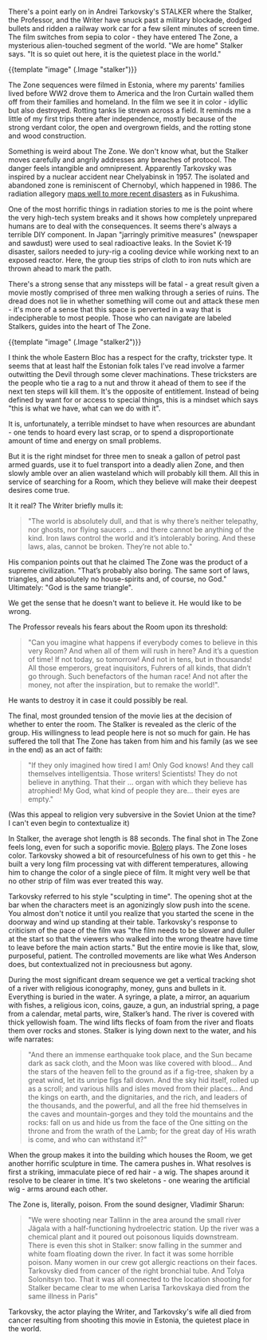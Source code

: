 There's a point early on in Andrei Tarkovsky's STALKER where the Stalker, the
Professor, and the Writer have snuck past a military blockade, dodged bullets
and ridden a railway work car for a few silent minutes of screen time.  The
film switches from sepia to color - they have entered The Zone, a mysterious
alien-touched segment of the world.  "We are home" Stalker says.  "It is so
quiet out here, it is the quietest place in the world."

<!--BREAK-->

<p class="centered">
  {{template "image" (.Image "stalker")}}
</p>

The Zone sequences were filmed in Estonia, where my parents' families lived
before WW2 drove them to America and the Iron Curtain walled them off from
their families and homeland.  In the film we see it in color - idyllic but also
destroyed.  Rotting tanks lie strewn across a field.  It reminds me a little of
my first trips there after independence, mostly because of the strong verdant
color, the open and overgrown fields, and the rotting stone and wood
construction.

Something is weird about The Zone.  We don't know what, but the Stalker moves
carefully and angrily addresses any breaches of protocol.  The danger feels
intangible and omnipresent.  Apparently Tarkovsky was inspired by a nuclear
accident near Chelyabinsk in 1957.  The isolated and abandoned zone is
reminiscent of Chernobyl, which happened in 1986.  The radiation allegory [maps
well to more recent
disasters](http://www.theguardian.com/film/filmblog/2011/apr/08/andrei-tarkovsky-stalker-japan-fukushima-nuclear)
as in Fukushima.

One of the most horrific things in radiation stories to me is the point where
the very high-tech system breaks and it shows how completely unprepared humans
are to deal with the consequences.  It seems there's always a terrible DIY
component.  In Japan "jarringly primitive measures" (newspaper and sawdust)
were used to seal radioactive leaks.  In the Soviet K-19 disaster, sailors
needed to jury-rig a cooling device while working next to an exposed reactor.
Here, the group ties strips of cloth to iron nuts which are thrown ahead to
mark the path.

There's a strong sense that any missteps will be fatal - a great result given a
movie mostly comprised of three men walking through a series of ruins.  The
dread does not lie in whether something will come out and attack these men -
it's more of a sense that this space is perverted in a way that is
indecipherable to most people.  Those who can navigate are labeled Stalkers,
guides into the heart of The Zone.

<p class="centered">
  {{template "image" (.Image "stalker2")}}
</p>

I think the whole Eastern Bloc has a respect for the crafty, trickster type. It
seems that at least half the Estonian folk tales I've read involve a farmer
outwitting the Devil through some clever machinations.  These tricksters are
the people who tie a rag to a nut and throw it ahead of them to see if the next
ten steps will kill them.  It's the opposite of entitlement.  Instead of being
defined by want for or access to special things, this is a mindset which says
"this is what we have, what can we do with it".

It is, unfortunately, a terrible mindset to have when resources are abundant -
one tends to hoard every last scrap, or to spend a disproportionate amount of
time and energy on small problems.

But it is the right mindset for three men to sneak a gallon of petrol past
armed guards, use it to fuel transport into a deadly alien Zone, and then
slowly amble over an alien wasteland which will probably kill them. All this in
service of searching for a Room, which they believe will make their deepest
desires come true.

It it real?  The Writer briefly mulls it:

<blockquote>
"The world is absolutely dull, and that is why there’s neither telepathy, nor
ghosts, nor flying saucers ... and there cannot be anything of the kind. Iron
laws control the world and it’s intolerably boring. And these laws, alas,
cannot be broken. They’re not able to."
</blockquote>

His companion points out that he claimed The Zone was the product of a supreme
civilization.  "That’s probably also boring. The same sort of laws, triangles,
and absolutely no house-spirits and, of course, no God."  Ultimately: "God is
the same triangle".

We get the sense that he doesn't want to believe it.  He would like to be
wrong.

The Professor reveals his fears about the Room upon its threshold:

<blockquote>
"Can you imagine what happens if everybody comes to believe in this very Room?
And when all of them will rush in here? And it’s a question of time! If not
today, so tomorrow! And not in tens, but in thousands! All those emperors,
great inquisitors, Fuhrers of all kinds, that didn’t go through. Such
benefactors of the human race! And not after the money, not after the
inspiration, but to remake the world!".
</blockquote>

He wants to destroy it in case it could possibly be real.

The final, most grounded tension of the movie lies at the decision of whether
to enter the room.  The Stalker is revealed as the cleric of the group.  His
willingness to lead people here is not so much for gain.  He has suffered the
toll that The Zone has taken from him and his family (as we see in the end) as
an act of faith:

<blockquote>
"If they only imagined how tired I am! Only God knows! And they call themselves
intelligentsia. Those writers! Scientists!  They do not believe in anything.
That their ... organ with which they believe has atrophied!  My God, what kind
of people they are... their eyes are empty."
</blockquote>

(Was this appeal to religion very subversive in the Soviet Union at the time? I
can't even begin to contextualize it)

In Stalker, the average shot length is 88 seconds.  The final shot in The Zone
feels long, even for such a soporific movie.
[Bolero](http://www.radiolab.org/story/217340-unraveling-bolero/) plays. The
Zone loses color.  Tarkovsky showed a bit of resourcefulness of his own to get
this - he built a very long film processing vat with different temperatures,
allowing him to change the color of a single piece of film.  It might very well
be that no other strip of film was ever treated this way.

Tarkovsky referred to his style "sculpting in time".  The opening shot at the
bar when the characters meet is an agonizingly slow push into the scene.  You
almost don't notice it until you realize that you started the scene in the
doorway and wind up standing at their table.  Tarkovsky's response to criticism
of the pace of the film was "the film needs to be slower and duller at the
start so that the viewers who walked into the wrong theatre have time to leave
before the main action starts."  But the entire movie is like that, slow,
purposeful, patient.   The controlled movements are like what Wes Anderson
does, but contextualized not in preciousness but agony.

During the most significant dream sequence we get a vertical tracking shot of a
river with religious iconography, money, guns and bullets in it.  Everything is
buried in the water.  A syringe, a plate, a mirror, an aquarium with fishes, a
religious icon, coins, gauze, a gun, an industrial spring, a page from a
calendar, metal parts, wire, Stalker’s hand.  The river is covered with thick
yellowish foam. The wind lifts flecks of foam from the river and floats them
over rocks and stones. Stalker is lying down next to the water, and his wife
narrates:

<blockquote>
"And there an immense earthquake took place, and the Sun became dark as sack
cloth, and the Moon was like covered with blood... And the stars of the heaven
fell to the ground as if a fig-tree, shaken by a great wind, let its unripe
figs fall down. And the sky hid itself, rolled up as a scroll; and various
hills and isles moved from their places... And the kings on earth, and the
dignitaries, and the rich, and leaders of the thousands, and the powerful, and
all the free hid themselves in the caves and mountain-gorges and they told the
mountains and the rocks: fall on us and hide us from the face of the One
sitting on the throne and from the wrath of the Lamb; for the great day of His
wrath is come, and who can withstand it?"
</blockquote>

When the group makes it into the building which houses the Room, we get another
horrific sculpture in time. The camera pushes in.  What resolves is first a
striking, immaculate piece of red hair - a wig.  The shapes around it resolve
to be clearer in time.  It's two skeletons - one wearing the artificial wig -
arms around each other.

The Zone is, literally, poison.  From the sound designer, Vladimir Sharun:

<blockquote>
"We were shooting near Tallinn in the area around the small river Jägala with a
half-functioning hydroelectric station. Up the river was a chemical plant and
it poured out poisonous liquids downstream. There is even this shot in Stalker:
snow falling in the summer and white foam floating down the river. In fact it
was some horrible poison. Many women in our crew got allergic reactions on
their faces. Tarkovsky died from cancer of the right bronchial tube. And Tolya
Solonitsyn too. That it was all connected to the location shooting for Stalker
became clear to me when Larisa Tarkovskaya died from the same illness in Paris"
</blockquote>

Tarkovsky, the actor playing the Writer, and Tarkovsky's wife all died from
cancer resulting from shooting this movie in Estonia, the quietest place in the
world.
